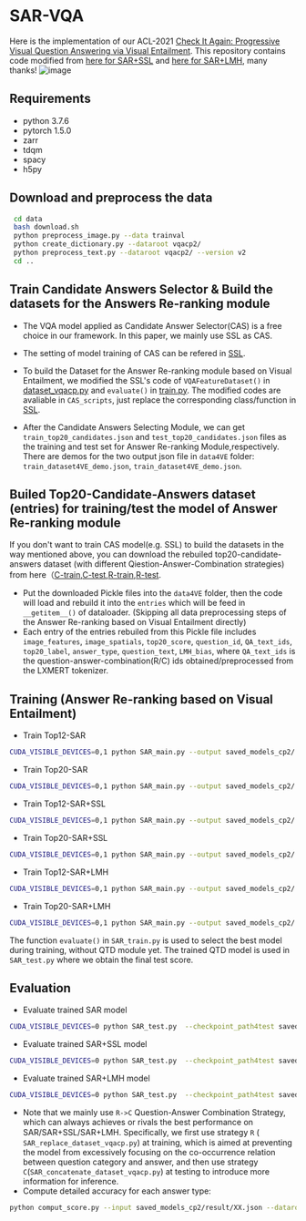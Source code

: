# SAR-VQA
Here is the implementation of our ACL-2021 [Check It Again: Progressive Visual Question Answering via Visual Entailment](https://arxiv.org/).
This repository contains code modified from [here for SAR+SSL](https://github.com/CrossmodalGroup/SSL-VQA) and [here for SAR+LMH](https://github.com/chrisc36/bottom-up-attention-vqa), many thanks!
![image](https://github.com/PhoebusSi/SAR/blob/master/model.jpg)
## Requirements
* python 3.7.6
* pytorch 1.5.0
* zarr
* tdqm
* spacy
* h5py

## Download and preprocess the data
```Bash
 cd data 
 bash download.sh
 python preprocess_image.py --data trainval
 python create_dictionary.py --dataroot vqacp2/
 python preprocess_text.py --dataroot vqacp2/ --version v2
 cd ..
```

## Train Candidate Answers Selector & Build the datasets for the Answers Re-ranking module
* The VQA model applied as Candidate Answer Selector(CAS) is a free choice in our framework. In this paper, we mainly use SSL as CAS. 


* The setting of model training of CAS can be refered in [SSL](https://github.com/CrossmodalGroup/SSL-VQA). 


* To build the Dataset for the Answer Re-ranking module based on Visual Entailment, we modified the SSL's code of `VQAFeatureDataset()` in [dataset_vqacp.py](https://github.com/CrossmodalGroup/SSL-VQA/blob/master/dataset_vqacp.py) and `evaluate()` in [train.py](https://github.com/CrossmodalGroup/SSL-VQA/blob/master/train.py).  The modified codes are avaliable in `CAS_scripts`, just replace the corresponding class/function in [SSL](https://github.com/CrossmodalGroup/SSL-VQA).


* After the Candidate Answers Selecting Module, we can get `train_top20_candidates.json` and `test_top20_candidates.json` files as the training and test set for Answer Re-ranking Module,respectively. There are demos for the two output json file in `data4VE` folder: `train_dataset4VE_demo.json`, `train_dataset4VE_demo.json`.  

## Builed Top20-Candidate-Answers dataset (entries) for training/test the model of Answer Re-ranking module
If you don't want to train CAS model(e.g. SSL) to build the datasets in the way mentioned above, you can download the rebuiled top20-candidate-answers dataset (with different Qiestion-Answer-Combination strategies) from here（[C-train](https://drive.google.com/file/d/1XJ6u0111n1_36tIy7o97WtcvnvVeRNLQ/view?usp=sharing),[C-test](https://drive.google.com/file/d/1XvkwCQIMIM-YFoU4dRNa7Y-qwXKgnOqb/view?usp=sharing),[R-train](https://drive.google.com/file/d/1g3XdVyedgGpK0ZQ_bNE3V6QP0b_DyQ_7/view?usp=sharing),[R-test](https://drive.google.com/file/d/14wHKJrg8hL2ycgPMsq4j6Mz087zoEiYt/view?usp=sharing). 

* Put the downloaded Pickle files into the `data4VE` folder, then the code will load and rebuild it into the `entries` which will be feed in `__getitem__()` of dataloader. (Skipping all data preprocessing steps of the Answer Re-ranking based on Visual Entailment directly)
* Each entry of the entries rebuiled from this Pickle file includes `image_features`, `image_spatials`, `top20_score`, `question_id`, `QA_text_ids`, `top20_label`, `answer_type`, `question_text`, `LMH_bias`, where `QA_text_ids` is the question-answer-combination(R/C) ids obtained/preprocessed from the LXMERT tokenizer. 


## Training (Answer Re-ranking based on Visual Entailment)
* Train Top12-SAR
```Bash
CUDA_VISIBLE_DEVICES=0,1 python SAR_main.py --output saved_models_cp2/ --lp 0 --train_condi_ans_num 12
```
* Train Top20-SAR
```Bash
CUDA_VISIBLE_DEVICES=0,1 python SAR_main.py --output saved_models_cp2/ --lp 0 --train_condi_ans_num 20
```
* Train Top12-SAR+SSL
```Bash
CUDA_VISIBLE_DEVICES=0,1 python SAR_main.py --output saved_models_cp2/ --lp 1 --self_loss_weight 3 --train_condi_ans_num 12
```
* Train Top20-SAR+SSL
```Bash
CUDA_VISIBLE_DEVICES=0,1 python SAR_main.py --output saved_models_cp2/ --lp 1 --self_loss_weight 3 --train_condi_ans_num 20
```
* Train Top12-SAR+LMH
```Bash
CUDA_VISIBLE_DEVICES=0,1 python SAR_main.py --output saved_models_cp2/ --lp 2  --train_condi_ans_num 12
```
* Train Top20-SAR+LMH
```Bash
CUDA_VISIBLE_DEVICES=0,1 python SAR_main.py --output saved_models_cp2/ --lp 2  --train_condi_ans_num 20
```


The function `evaluate()` in `SAR_train.py` is used to select the best model during training, without QTD module yet. The trained QTD model is used in `SAR_test.py` where we obtain the final test score.  

## Evaluation
* Evaluate trained SAR model
```Bash
CUDA_VISIBLE_DEVICES=0 python SAR_test.py  --checkpoint_path4test saved_models_cp2/SAR_top12_best_model.pth --output saved_models_cp2/result/ --lp 0 --QTD_N4yesno 1 --QTD_N4non_yesno 12
```
* Evaluate trained SAR+SSL model
```Bash
CUDA_VISIBLE_DEVICES=0 python SAR_test.py  --checkpoint_path4test saved_models_cp2/SAR_SSL_top12_best_model.pth --output saved_models_cp2/result/ --lp 1 --QTD_N4yesno 1 --QTD_N4non_yesno 12
```
* Evaluate trained SAR+LMH model
```Bash
CUDA_VISIBLE_DEVICES=0 python SAR_test.py  --checkpoint_path4test saved_models_cp2/SAR_LMH_top12_best_model.pth --output saved_models_cp2/result/ --lp 2 --QTD_N4yesno 2 --QTD_N4non_yesno 12
```
* Note that we mainly use `R->C` Question-Answer Combination Strategy, which can always achieves or rivals the best performance on SAR/SAR+SSL/SAR+LMH. Specifically, we ﬁrst use strategy `R` ( `SAR_replace_dataset_vqacp.py`) at training, which is aimed at preventing the model from excessively focusing on the co-occurrence relation between question category and answer, and then use strategy `C`(`SAR_concatenate_dataset_vqacp.py`) at testing to introduce more information for inference. 
* Compute detailed accuracy for each answer type:
```bash
python comput_score.py --input saved_models_cp2/result/XX.json --dataroot data/vqacp2/cache
```

